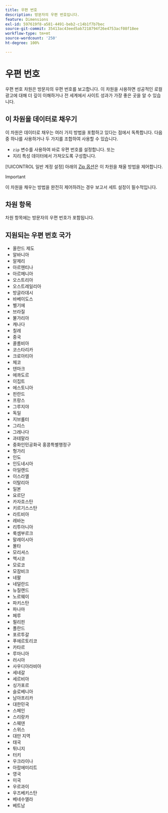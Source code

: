 ```yaml
---
title: 우편 번호
description: 방문자의 우편 번호입니다.
feature: Dimensions
exl-id: 597619f8-a581-4491-beb2-c14b1f7b7bec
source-git-commit: 35413ac43eed5ab7218794f26e4753acf08f18ee
workflow-type: tm+mt
source-wordcount: '250'
ht-degree: 100%

---
```


# 우편 번호

우편 번호 차원은 방문자의 우편 번호를 보고합니다. 이 차원을 사용하면 성공적인 로컬 광고에 대해 더 깊이 이해하거나 전 세계에서 사이트 성과가 가장 좋은 곳을 알 수 있습니다.

## 이 차원을 데이터로 채우기

이 차원은 데이터로 채우는 여러 가지 방법을 포함하고 있다는 점에서 독특합니다. 다음 중 하나를 사용하거나 두 가지를 조합하여 사용할 수 있습니다.

* `zip` 변수를 사용하여 바로 우편 번호를 설정합니다. 또는
* 지리 특성 데이터에서 가져오도록 구성합니다.

[!UICONTROL 일반 계정 설정] 아래의 [Zip 옵션](/help/admin/admin/general-acct-settings-admin.md)은 이 차원을 채울 방법을 제어합니다.

>[!IMPORTANT]
>
>이 차원을 채우는 방법을 완전히 제어하려는 경우 보고서 세트 설정이 필수적입니다.

## 차원 항목

차원 항목에는 방문자의 우편 번호가 포함됩니다.

## 지원되는 우편 번호 국가

* 올란드 제도
* 알바니아
* 알제리
* 아르헨티나
* 아르메니아
* 오스트리아
* 오스트레일리아
* 방글라데시
* 바베이도스
* 벨기에
* 브라질
* 불가리아
* 캐나다
* 칠레
* 중국
* 콜롬비아
* 코스타리카
* 크로아티아
* 체코
* 덴마크
* 에콰도르
* 이집트
* 에스토니아
* 핀란드
* 프랑스
* 그루지야
* 독일
* 지브롤터
* 그리스
* 그레나다
* 과테말라
* 중화인민공화국 홍콩특별행정구
* 헝가리
* 인도
* 인도네시아
* 아일랜드
* 이스라엘
* 이탈리아
* 일본
* 요르단
* 카자흐스탄
* 키르기스스탄
* 라트비아
* 레바논
* 리투아니아
* 룩셈부르크
* 말레이시아
* 몰타
* 모리셔스
* 멕시코
* 모로코
* 모잠비크
* 네팔
* 네덜란드
* 뉴질랜드
* 노르웨이
* 파키스탄
* 파나마
* 페루
* 필리핀
* 폴란드
* 포르투갈
* 푸에르토리코
* 카타르
* 루마니아
* 러시아
* 사우디아라비아
* 세네갈
* 세르비아
* 싱가포르
* 슬로베니아
* 남아프리카
* 대한민국
* 스페인
* 스리랑카
* 스웨덴
* 스위스
* 대만 지역
* 태국
* 튀니지
* 터키
* 우크라이나
* 아랍에미리트
* 영국
* 미국
* 우르과이
* 우즈베키스탄
* 베네수엘라
* 베트남
